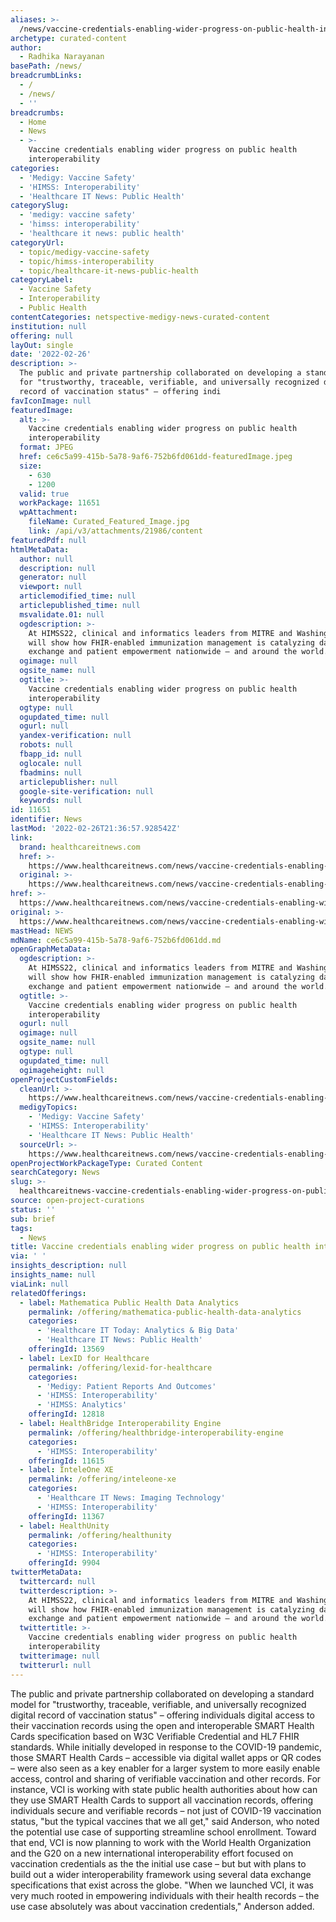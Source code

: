 ```yaml
---
aliases: >-
  /news/vaccine-credentials-enabling-wider-progress-on-public-health-interoperability
archetype: curated-content
author:
  - Radhika Narayanan
basePath: /news/
breadcrumbLinks:
  - /
  - /news/
  - ''
breadcrumbs:
  - Home
  - News
  - >-
    Vaccine credentials enabling wider progress on public health
    interoperability
categories:
  - 'Medigy: Vaccine Safety'
  - 'HIMSS: Interoperability'
  - 'Healthcare IT News: Public Health'
categorySlug:
  - 'medigy: vaccine safety'
  - 'himss: interoperability'
  - 'healthcare it news: public health'
categoryUrl:
  - topic/medigy-vaccine-safety
  - topic/himss-interoperability
  - topic/healthcare-it-news-public-health
categoryLabel:
  - Vaccine Safety
  - Interoperability
  - Public Health
contentCategories: netspective-medigy-news-curated-content
institution: null
offering: null
layOut: single
date: '2022-02-26'
description: >-
  The public and private partnership collaborated on developing a standard model
  for "trustworthy, traceable, verifiable, and universally recognized digital
  record of vaccination status" – offering indi
favIconImage: null
featuredImage:
  alt: >-
    Vaccine credentials enabling wider progress on public health
    interoperability
  format: JPEG
  href: ce6c5a99-415b-5a78-9af6-752b6fd061dd-featuredImage.jpeg
  size:
    - 630
    - 1200
  valid: true
  workPackage: 11651
  wpAttachment:
    fileName: Curated_Featured_Image.jpg
    link: /api/v3/attachments/21986/content
featuredPdf: null
htmlMetaData:
  author: null
  description: null
  generator: null
  viewport: null
  articlemodified_time: null
  articlepublished_time: null
  msvalidate.01: null
  ogdescription: >-
    At HIMSS22, clinical and informatics leaders from MITRE and Washington State
    will show how FHIR-enabled immunization management is catalyzing data
    exchange and patient empowerment nationwide – and around the world.
  ogimage: null
  ogsite_name: null
  ogtitle: >-
    Vaccine credentials enabling wider progress on public health
    interoperability
  ogtype: null
  ogupdated_time: null
  ogurl: null
  yandex-verification: null
  robots: null
  fbapp_id: null
  oglocale: null
  fbadmins: null
  articlepublisher: null
  google-site-verification: null
  keywords: null
id: 11651
identifier: News
lastMod: '2022-02-26T21:36:57.928542Z'
link:
  brand: healthcareitnews.com
  href: >-
    https://www.healthcareitnews.com/news/vaccine-credentials-enabling-wider-progress-public-health-interoperability
  original: >-
    https://www.healthcareitnews.com/news/vaccine-credentials-enabling-wider-progress-public-health-interoperability
href: >-
  https://www.healthcareitnews.com/news/vaccine-credentials-enabling-wider-progress-public-health-interoperability
original: >-
  https://www.healthcareitnews.com/news/vaccine-credentials-enabling-wider-progress-public-health-interoperability
mastHead: NEWS
mdName: ce6c5a99-415b-5a78-9af6-752b6fd061dd.md
openGraphMetaData:
  ogdescription: >-
    At HIMSS22, clinical and informatics leaders from MITRE and Washington State
    will show how FHIR-enabled immunization management is catalyzing data
    exchange and patient empowerment nationwide – and around the world.
  ogtitle: >-
    Vaccine credentials enabling wider progress on public health
    interoperability
  ogurl: null
  ogimage: null
  ogsite_name: null
  ogtype: null
  ogupdated_time: null
  ogimageheight: null
openProjectCustomFields:
  cleanUrl: >-
    https://www.healthcareitnews.com/news/vaccine-credentials-enabling-wider-progress-public-health-interoperability
  medigyTopics:
    - 'Medigy: Vaccine Safety'
    - 'HIMSS: Interoperability'
    - 'Healthcare IT News: Public Health'
  sourceUrl: >-
    https://www.healthcareitnews.com/news/vaccine-credentials-enabling-wider-progress-public-health-interoperability
openProjectWorkPackageType: Curated Content
searchCategory: News
slug: >-
  healthcareitnews-vaccine-credentials-enabling-wider-progress-on-public-health-interoperability
source: open-project-curations
status: ''
sub: brief
tags:
  - News
title: Vaccine credentials enabling wider progress on public health interoperability
via: ' '
insights_description: null
insights_name: null
viaLink: null
relatedOfferings:
  - label: Mathematica Public Health Data Analytics
    permalink: /offering/mathematica-public-health-data-analytics
    categories:
      - 'Healthcare IT Today: Analytics & Big Data'
      - 'Healthcare IT News: Public Health'
    offeringId: 13569
  - label: LexID for Healthcare
    permalink: /offering/lexid-for-healthcare
    categories:
      - 'Medigy: Patient Reports And Outcomes'
      - 'HIMSS: Interoperability'
      - 'HIMSS: Analytics'
    offeringId: 12818
  - label: HealthBridge Interoperability Engine
    permalink: /offering/healthbridge-interoperability-engine
    categories:
      - 'HIMSS: Interoperability'
    offeringId: 11615
  - label: InteleOne XE
    permalink: /offering/inteleone-xe
    categories:
      - 'Healthcare IT News: Imaging Technology'
      - 'HIMSS: Interoperability'
    offeringId: 11367
  - label: HealthUnity
    permalink: /offering/healthunity
    categories:
      - 'HIMSS: Interoperability'
    offeringId: 9904
twitterMetaData:
  twittercard: null
  twitterdescription: >-
    At HIMSS22, clinical and informatics leaders from MITRE and Washington State
    will show how FHIR-enabled immunization management is catalyzing data
    exchange and patient empowerment nationwide – and around the world.
  twittertitle: >-
    Vaccine credentials enabling wider progress on public health
    interoperability
  twitterimage: null
  twitterurl: null
---
```

<p>The public and private partnership collaborated on developing a standard model for "trustworthy, traceable, verifiable, and universally recognized digital record of vaccination status" – offering individuals digital access to their vaccination records using the open and interoperable SMART Health Cards specification based on W3C Verifiable Credential and HL7 FHIR standards.
While initially developed in response to the COVID-19 pandemic, those SMART Health Cards – accessible via digital wallet apps or QR codes – were also seen as a key enabler for a larger system to more easily enable access, control and sharing of verifiable vaccination and other records.
For instance, VCI is working with state public health authorities about how can they use SMART Health Cards to support all vaccination records, offering individuals secure and verifiable records – not just of COVID-19 vaccination status, "but the typical vaccines that we all get," said Anderson, who noted the potential use case of supporting streamline school enrollment.
Toward that end, VCI is now planning to work with the World Health Organization and the G20 on a new international interoperability effort focused on vaccination credentials as the the initial use case – but but with plans to build out a wider interoperability framework using several data exchange specifications that exist across the globe.
"When we launched VCI, it was very much rooted in empowering individuals with their health records – the use case absolutely was about vaccination credentials," Anderson added.</p>
